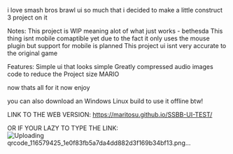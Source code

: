 i love smash bros brawl ui so much that i decided to make a little construct 3 project on it

Notes:
This project is WIP meaning alot of what just works - bethesda
This thing isnt mobile comaptible yet due to the fact it only uses the mouse plugin but support for mobile is planned
This project ui isnt very accurate to the original game

Features:
Simple ui that looks simple
Greatly compressed audio images code to reduce the Project size
MARIO

now thats all for it now enjoy

you can also download an Windows Linux build to use it offline btw!

LINK TO THE WEB VERSION:
https://maritosu.github.io/SSBB-UI-TEST/

OR IF YOUR LAZY TO TYPE THE LINK:![Uploading qrcode_116579425_1e0f83fb5a7da4dd882d3f169b34bf13.png…]()
